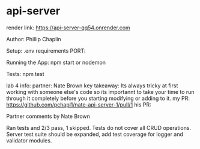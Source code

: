 # api-server

render link: https://api-server-qq54.onrender.com

Author: Phillip Chaplin

Setup:
    .env requirements
        PORT: <port number>

Running the App:
    npm start or nodemon

Tests:
    npm test

lab 4 info:
    partner: Nate Brown
    key takeaway: Its always tricky at first working with someone else's code so its importannt to take your time to run through it completely before you starting modifying or adding to it. 
    my PR: https://github.com/pchapl1/nate-api-server-1/pull/1
    his PR:


Partner comments by Nate Brown

Ran tests and 2/3 pass, 1 skipped. Tests do not cover all CRUD operations. Server test suite should be expanded, add test coverage for logger and validator modules. 